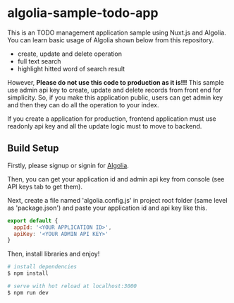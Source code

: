 # algolia-sample-todo-app

This is an TODO management application sample using Nuxt.js and Algolia.
You can learn basic usage of Algolia shown below from this repository.

- create, update and delete operation
- full text search
- highlight hitted word of search result

However, **Please do not use this code to production as it is!!!**
This sample use admin api key to create, update and delete records from front end for simplicity.
 So, if you make this application public, users can get admin key and then they can do all the operation to your index.

If you create a application for production, frontend application must use readonly api key and all the update logic must to move to backend.


## Build Setup

Firstly, please signup or signin for [Algolia](https://www.algolia.com/).

Then, you can get your application id and admin api key from console (see API keys tab to get them).

Next, create a file named 'algolia.config.js' in project root folder (same level as 'package.json') and paste your application id and api key like this.

``` javascript:algolia.config.js
export default {
  appId: '<YOUR APPLICATION ID>',
  apiKey: '<YOUR ADMIN API KEY>'
}
```

Then, install libraries and enjoy!
``` bash
# install dependencies
$ npm install

# serve with hot reload at localhost:3000
$ npm run dev
```
